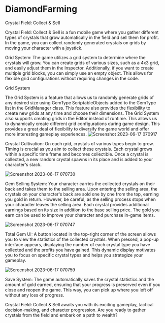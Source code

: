 # DiamondFarming
Crystal Field: Collect & Sell

Crystal Field: Collect & Sell is a fun mobile game where you gather different types of crystals that grow automatically in the field and sell them for profit. In the game, you can collect randomly generated crystals on grids by moving your character with a joystick.

Grid System:
The game utilizes a grid system to determine where the crystals will grow. You can create grids of various sizes, such as a 4x3 grid, and easily adjust them in the Inspector. Additionally, if you want to create multiple grid blocks, you can simply use an empty object. This allows for flexible grid configurations without requiring changes in the code.

Grid System

The Grid System is a feature that allows us to randomly generate grids of any desired size using GemType ScriptableObjects added to the GemType list in the GridManager class. This feature also provides the flexibility to create new grids at any time and choose their dimensions.
The Grid System also supports creating grids in the Editor instead of runtime. This allows us to dynamically create different grid configurations during game design. This provides a great deal of flexibility to diversify the game world and offer more interesting gameplay experiences.
![Screenshot 2023-06-17 070917](https://github.com/esware/ArcadeIdle_Case/assets/48649947/648d1d6f-839f-4e11-a4fd-770506707ff4)

Crystal Cultivation:
On each grid, crystals of various types begin to grow. Timing is crucial as you aim to collect these crystals. Each crystal grows within a specific time frame and becomes collectible. Once a crystal is collected, a new random crystal spawns in its place and is added to your character's stack.

![Screenshot 2023-06-17 070730](https://github.com/esware/ArcadeIdle_Case/assets/48649947/11f7d1c5-46ae-4ade-ba20-bd48c7ab9cfb)

Gem Selling System:
Your character carries the collected crystals on their back and takes them to the selling area. Upon entering the selling area, the crystals on your character's back are sold one by one from the top, earning you gold in return. However, be careful, as the selling process stops when your character leaves the selling area. Each crystal provides additional earnings based on its size in addition to the base selling price. The gold you earn can be used to improve your character and purchase in-game items.

![Screenshot 2023-06-17 070747](https://github.com/esware/ArcadeIdle_Case/assets/48649947/33b81ed9-e4d0-47dd-a910-0bd8bd351780)

Total Gem UI:
A button located in the top-right corner of the screen allows you to view the statistics of the collected crystals. When pressed, a pop-up interface appears, displaying the number of each crystal type you have collected and the profits you have gained. This dynamic display motivates you to focus on specific crystal types and helps you strategize your gameplay.

![Screenshot 2023-06-17 070759](https://github.com/esware/ArcadeIdle_Case/assets/48649947/b07c4124-c0d4-48d3-82c4-517122447bdd)

Save System:
The game automatically saves the crystal statistics and the amount of gold earned, ensuring that your progress is preserved even if you close and reopen the game. This way, you can pick up where you left off without any loss of progress.

Crystal Field: Collect & Sell awaits you with its exciting gameplay, tactical decision-making, and character progression. Are you ready to gather crystals from the field and embark on a path to wealth?

